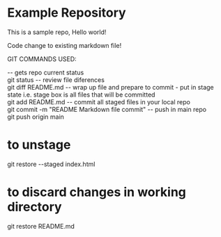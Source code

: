 # Example Repository
This is a sample repo, Hello world!

Code change to existing markdown file!

GIT COMMANDS USED:

-- gets repo current status\
git status
\-- review file diferences\
git diff README.md
\-- wrap up file and prepare to commit - put in stage state i.e. stage box is all files that will be committed\
git add README.md
\-- commit all staged files in your local repo\
git commit -m "README Markdown file commit"
\-- push in main repo\
git push origin main

[comment]: <> (This is a comment, it will not be included)
# to unstage
git restore --staged index.html
# to discard changes in working directory
git restore README.md